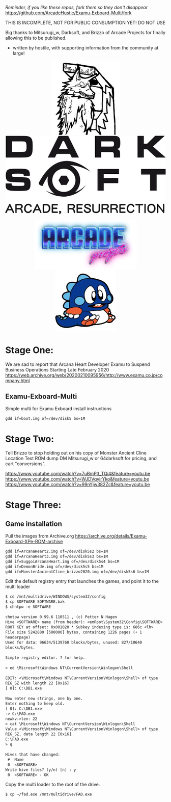 *Reminder, if you like these repos, fork them so they don't disappear*<br> 
https://github.com/ArcadeHustle/Examu-Exboard-Multi/fork

THIS IS INCOMPLETE, NOT FOR PUBLIC CONSUMPTION YET! DO NOT USE

Big thanks to Mitsurugi_w, Darksoft, and Brizzo of Arcade Projects for finally allowing this to be published.
- written by hostile, with supporting information from the community at large!

<p align="center">
<img src="https://github.com/ArcadeHustle/X3_USB_softmod/blob/master/walsdawg.jpeg"><img src="https://github.com/ArcadeHustle/X3_USB_softmod/blob/master/darksoft.jpeg">
</p>

<p align="center">
  <img src="https://github.com/ArcadeHustle/X3_USB_softmod/blob/master/arcadeprojects.jpeg"><img src="https://github.com/ArcadeHustle/X3_USB_softmod/blob/master/brizzo.jpeg">
</p>

# Stage One:
We are sad to report that Arcana Heart Developer Examu to Suspend Business Operations Starting Late February 2020
https://web.archive.org/web/20200210095956/http://www.examu.co.jp/company.html


## Examu-Exboard-Multi
Simple multi for Examu Exboard install instructions

```
gdd if=boot.img of=/dev/disk5 bs=1M
```

# Stage Two:
Tell Brizzo to stop holding out on his copy of Monster Ancient Cline Location Test ROM dump
DM Mitsurugi_w or 64darksoft for pricing, and cart "conversions". 

https://www.youtube.com/watch?v=7uBmP3_TQi4&feature=youtu.be<br>
https://www.youtube.com/watch?v=WJDVqyirYko&feature=youtu.be<br>
https://www.youtube.com/watch?v=99nYjw382Zc&feature=youtu.be<br>

# Stage Three:
## Game installation

Pull the images from Archive.org
https://archive.org/details/Examu-Exboard-XPe-ROM-archive

```
gdd if=ArcanaHeart2.img of=/dev/disk5s2 bs=1M
gdd if=ArcanaHeart3.img of=/dev/disk5s3 bs=1M
gdd if=SuggoiArcanaHeart.img of=/dev/disk5s4 bs=1M
gdd if=DemonBride.img of=/dev/disk5s5 bs=1M
gdd if=MonsterAncientCline_brizzo2020.img of=/dev/disk5s6 bs=1M
```

Edit the default registry entry that launches the games, and point it to the multi loader

```
$ cd /mnt/multidrive/WINDOWS/system32/config
$ cp SOFTWARE SOFTWARE.bak
$ chntpw -e SOFTWARE

chntpw version 0.99.6 110511 , (c) Petter N Hagen
Hive <SOFTWARE> name (from header): <emRoot\System32\Config\SOFTWARE>
ROOT KEY at offset: 0x001020 * Subkey indexing type is: 686c <lh>
File size 5242880 [500000] bytes, containing 1226 pages (+ 1 headerpage)
Used for data: 96634/5139760 blocks/bytes, unused: 827/10640 blocks/bytes.

Simple registry editor. ? for help.

> ed \Microsoft\Windows NT\CurrentVersion\Winlogon\Shell

EDIT: <\Microsoft\Windows NT\CurrentVersion\Winlogon\Shell> of type REG_SZ with length 22 [0x16]
[ 0]: C:\DB1.exe

Now enter new strings, one by one.
Enter nothing to keep old.
[ 0]: C:\DB1.exe
-> C:\FAD.exe
newkv->len: 22
> cat \Microsoft\Windows NT\CurrentVersion\Winlogon\Shell
Value <\Microsoft\Windows NT\CurrentVersion\Winlogon\Shell> of type REG_SZ, data length 22 [0x16]
C:\FAD.exe
> q

Hives that have changed:
 #  Name
 0  <SOFTWARE>
Write hive files? (y/n) [n] : y
 0  <SOFTWARE> - OK
```

Copy the multi loader to the root of the drive. 
```
$ cp ~/fad.exe /mnt/multidrive/FAD.exe
```
